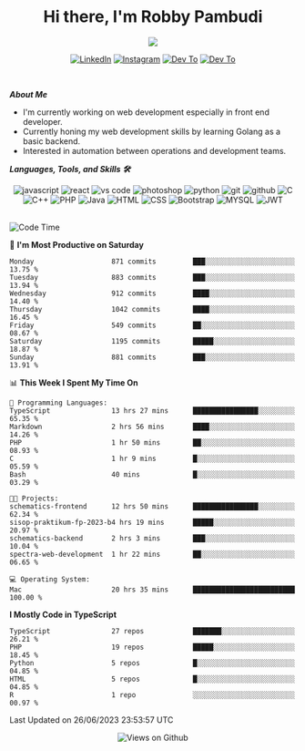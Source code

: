 <div align="center">
   <h1>Hi there, I'm Robby Pambudi </h1>

<img src="https://pronoun.cyou/x/y?subject=He&object=Him&height=20"> 
</div>

<p align='center'>
   <a href="https://www.linkedin.com/in/robbypambudi" target="_blank"><img src="https://img.shields.io/badge/LinkedIn-0077B5?style=for-the-badge&logo=linkedin&logoColor=white" alt="LinkedIn"></a>
   <a href="https://www.instagram.com/robbypambudi" target="_blank"><img src="https://img.shields.io/badge/Instagram-E4405F?style=for-the-badge&logo=instagram&logoColor=white" alt="Instagram"></a>
   <a href="https://dev.to/robbypambudi" target="_blank"><img src="https://img.shields.io/badge/dev.to-0A0A0A?style=for-the-badge&logo=dev.to&logoColor=white" alt="Dev To"></a>
   <a href="https://www.facebook.com/robbyulungpambudi" target="_blank"><img src="https://img.shields.io/badge/Facebook-1877F2?style=for-the-badge&logo=facebook&logoColor=white" alt="Dev To"></a>

</p> <p>
<br>
   
***About Me***
   
- I'm currently working on web development especially in front end developer.
- Currently honing my web development skills by learning Golang as a basic backend.
- Interested in automation between operations and development teams.
 
   
***Languages, Tools, and Skills 🛠***

   <div align="center">
   <img src="https://img.shields.io/badge/JavaScript-F7DF1E?style=for-the-badge&logo=javascript&logoColor=black" alt="javascript" />
      <img src="https://img.shields.io/badge/React-61DAFB?style=for-the-badge&logo=react&logoColor=black" alt="react" />
      <img src="https://img.shields.io/badge/vs%20code-007ACC?style=for-the-badge&logo=visual%20studio%20code&logoColor=white" alt="vs code" />
      <img src="https://img.shields.io/badge/adobe%20photoshop-31A8FF?style=for-the-badge&logo=adobe%20photoshop&logoColor=white" alt="photoshop" />
      <img src="https://img.shields.io/badge/python-3776AB?style=for-the-badge&logo=python&logoColor=white" alt="python" />
      <img src="https://img.shields.io/badge/Git-F05032?style=for-the-badge&logo=git&logoColor=white" alt="git" />
      <img src="https://img.shields.io/badge/GitHub-100000?style=for-the-badge&logo=github&logoColor=white" alt="github" />
      <img src="https://img.shields.io/badge/c-%2300599C.svg?style=for-the-badge&logo=c&logoColor=white" alt="C" />
      <img src="https://img.shields.io/badge/c++-%2300599C.svg?style=for-the-badge&logo=c%2B%2B&logoColor=white" alt="C++" />   
      <img src="https://img.shields.io/badge/PHP-777BB4?style=for-the-badge&logo=php&logoColor=white" alt="PHP" />
      <img src="https://img.shields.io/badge/Java-ED8B00?style=for-the-badge&logo=java&logoColor=white" alt="Java"/>
      <img src="https://img.shields.io/badge/HTML5-E34F26?style=for-the-badge&logo=html5&logoColor=white" alt="HTML" />
      <img src="https://img.shields.io/badge/CSS-239120?&style=for-the-badge&logo=css3&logoColor=white" alt ="CSS" />
      <img src="https://img.shields.io/badge/Bootstrap-563D7C?style=for-the-badge&logo=bootstrap&logoColor=white" alt="Bootstrap" />
      <img src="https://img.shields.io/badge/MySQL-00000F?style=for-the-badge&logo=mysql&logoColor=white" alt="MYSQL" />
      <img src="https://img.shields.io/badge/json%20web%20tokens-323330?style=for-the-badge&logo=json-web-tokens&logoColor=pink" alt="JWT" />
      
   </div><br>
   
<!--START_SECTION:waka-->
![Code Time](http://img.shields.io/badge/Code%20Time-822%20hrs%2020%20mins-blue)

📅 **I'm Most Productive on Saturday** 

```text
Monday                   871 commits         ███░░░░░░░░░░░░░░░░░░░░░░   13.75 % 
Tuesday                  883 commits         ███░░░░░░░░░░░░░░░░░░░░░░   13.94 % 
Wednesday                912 commits         ████░░░░░░░░░░░░░░░░░░░░░   14.40 % 
Thursday                 1042 commits        ████░░░░░░░░░░░░░░░░░░░░░   16.45 % 
Friday                   549 commits         ██░░░░░░░░░░░░░░░░░░░░░░░   08.67 % 
Saturday                 1195 commits        █████░░░░░░░░░░░░░░░░░░░░   18.87 % 
Sunday                   881 commits         ███░░░░░░░░░░░░░░░░░░░░░░   13.91 % 
```


📊 **This Week I Spent My Time On** 

```text
💬 Programming Languages: 
TypeScript               13 hrs 27 mins      ████████████████░░░░░░░░░   65.35 % 
Markdown                 2 hrs 56 mins       ████░░░░░░░░░░░░░░░░░░░░░   14.26 % 
PHP                      1 hr 50 mins        ██░░░░░░░░░░░░░░░░░░░░░░░   08.93 % 
C                        1 hr 9 mins         █░░░░░░░░░░░░░░░░░░░░░░░░   05.59 % 
Bash                     40 mins             █░░░░░░░░░░░░░░░░░░░░░░░░   03.29 % 

🐱‍💻 Projects: 
schematics-frontend      12 hrs 50 mins      ████████████████░░░░░░░░░   62.34 % 
sisop-praktikum-fp-2023-b4 hrs 19 mins       █████░░░░░░░░░░░░░░░░░░░░   20.97 % 
schematics-backend       2 hrs 3 mins        ███░░░░░░░░░░░░░░░░░░░░░░   10.04 % 
spectra-web-development  1 hr 22 mins        ██░░░░░░░░░░░░░░░░░░░░░░░   06.65 % 

💻 Operating System: 
Mac                      20 hrs 35 mins      █████████████████████████   100.00 % 
```

**I Mostly Code in TypeScript** 

```text
TypeScript               27 repos            ███████░░░░░░░░░░░░░░░░░░   26.21 % 
PHP                      19 repos            █████░░░░░░░░░░░░░░░░░░░░   18.45 % 
Python                   5 repos             █░░░░░░░░░░░░░░░░░░░░░░░░   04.85 % 
HTML                     5 repos             █░░░░░░░░░░░░░░░░░░░░░░░░   04.85 % 
R                        1 repo              ░░░░░░░░░░░░░░░░░░░░░░░░░   00.97 % 
```




 Last Updated on 26/06/2023 23:53:57 UTC
<!--END_SECTION:waka-->

<div align="center">
<img src="https://komarev.com/ghpvc/?username=robbypambudi&color=green" alt="Views on Github" />
</div>

